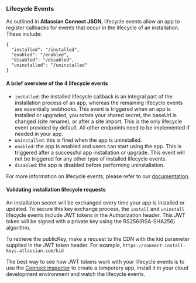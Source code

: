 ### Lifecycle Events

As outlined in **Atlassian Connect JSON**, lifecycle events allow an app to register callbacks for events that occur 
in the lifecycle of an installation. These include:

```
{
  "installed": "/installed",
  "enabled": "/enabled",
  "disabled": "/disabled",
  "uninstalled": "/uninstalled"
}
```

#### A brief overview of the 4 lifecycle events
- `installed`: the installed lifecycle callback is an integral part of the installation process of an app, whereas the 
remaining lifecycle events are essentially webhooks. This event is triggered when an app is installed or upgraded, 
you rotate your shared secret, the baseUrl is changed (site rename), or after a site import. This is the only lifecycle
event provided by default. All other endpoints need to be implemented if needed in your app.
- `uninstalled`: this is fired when the app is uninstalled.
- `enabled`: the app is enabled and users can start using the app. This is triggered after a successful app installation 
or upgrade. This event will not be triggered for any other type of installed lifecycle events.
- `disabled`: the app is disabled before performing uninstallation.

For more information on lifecycle events, please refer to our [documentation](https://developer.atlassian.com/cloud/jira/platform/connect-app-descriptor/#lifecycle).

#### Validating installation lifecycle requests
An installation secret will be exchanged every time your app is installed or updated. To secure this key exchange 
process, the `install` and `uninstall` lifecycle events include JWT tokens in the Authorization header. This JWT token 
will be signed with a private key using the RS256(RSA-SHA256) algorithm.

To retrieve the publicKey, make a request to the CDN with the kid parameter supplied in the JWT token header. For 
example, `https://connect-install-keys.atlassian.com/kid`

The best way to see how JWT tokens work with your lifecycle events is to use the [Connect inspector](http://go.atlassian.com/connect-inspector) 
to create a temporary app, install it in your cloud development environment and watch the lifecycle events.